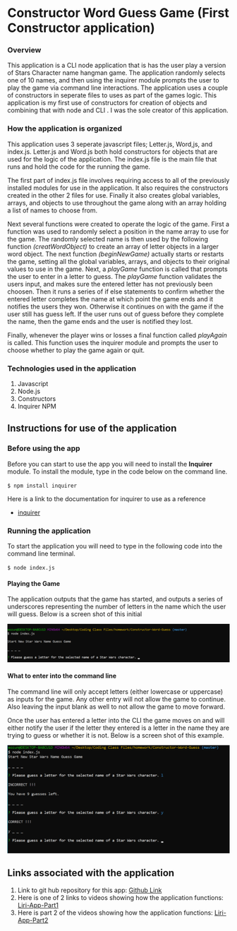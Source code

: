 # Constructor Word Guess Game (First Constructor application)

### Overview
This application is a CLI node application that is has the user play a version of Stars Character name hangman game.  The application randomly selects one of 10 names, and then using the inquirer module prompts the user to play the game via command line interactions.  The application uses a couple of constructors in seperate files to uses as part of the games logic.  This application is my first use of constructors for creation of objects and combining that with node and CLI .  I was the sole creator of this application.

### How the application is organized
This application uses 3 seperate javascript files; Letter.js, Word,js, and index.js.  Letter.js and Word.js both hold constructors for objects that are used for the logic of the application.  The index.js file is the main file that runs and hold the code for the running the game.

The first part of index.js file involves requiring access to all of the previously installed modules for use in the application.  It also requires the constructors created in the other 2 files for use.  Finally it also creates global variables, arrays, and objects to use throughout the game along with an array holding a list of names to choose from. 

Next several functions were created to operate the logic of the game.  First a function was used to randomly select a position in the name array to use for the game.  The randomly selected name is then used by the following function *(creatWordObject)* to create an array of letter objects in a larger word object.  The next function *(beginNewGame)* actually starts or restarts the game, setting all the global variables, arrays, and objects to their original values to use in the game.  Next, a *playGame* function is called that prompts the user to enter in a letter to guess.  The *playGame* function validates the users input, and makes sure the entered letter has not previously been choosen.  Then it runs a series of if else statements to confirm whether the entered letter completes the name at which point the game ends and it notifies the users they won.  Otherwise it continues on with the game if the user still has guess left.  If the user runs out of guess before they complete the name, then the game ends and the user is notified they lost. 

Finally, whenever the player wins or losses a final function called *playAgain* is called.  This function uses the inquirer module and prompts the user to choose whether to play the game again or quit.

### Technologies used in the application
1.  Javascript
2.  Node.js
3.  Constructors
4.  Inquirer NPM

## Instructions for use of the application
### Before using the app
Before you can start to use the app you will need to install the **Inquirer** module.  To install the module, type in the code below on the command line.

`$ npm install inquirer`

Here is a link to the documentation for inquirer to use as a reference 
* [inquirer](https://www.npmjs.com/package/inquirer)

### Running the application
To start the application you will need to type in the following code into the command line terminal.

`$ node index.js`

#### Playing the Game
The application outputs that the game has started, and outputs a series of underscores representing the number of letters in the name which the user will guess. Below is a screen shot of this initial 


  ![Image of first screenshot](images/CWG-1.png)


#### What to enter into the command line
The command line will only accept letters (either lowercase or uppercase) as inputs for the game.  Any other entry will not allow the game to continue.  Also leaving the input blank as well to not allow the game to move forward.

Once the user has entered a letter into the CLI the game moves on and will either notify the user if the letter they entered is a letter in the name they are trying to guess or whether it is not.  Below is a screen shot of this example.

  ![Image of correct and incorrect guess](images/CWG-2.png)

## Links associated with the application
1.  Link to git hub repository for this app:  [Github Link](https://github.com/eozuna3/Constructor-Word-Guess)
2. Here is one of 2 links to videos showing how the application functions: [Liri-App-Part1](https://drive.google.com/file/d/1SVaWh8k7A5_K5M0B4cmQu4IAWU5Pa-IX/view?usp=sharing)
3. Here is part 2 of the videos showing how the application functions: [Liri-App-Part2](https://drive.google.com/file/d/1s6c2yALl843_jyAkO4XizZBESVLdbSpN/view?usp=sharing)
